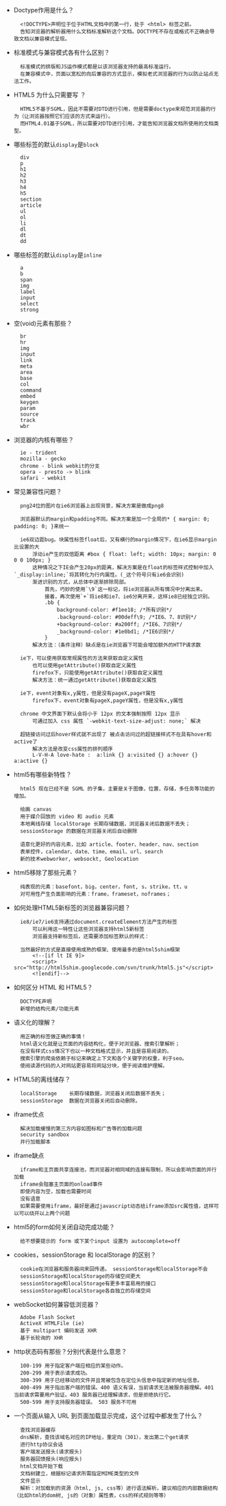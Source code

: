 - Doctype作用是什么？

        <!DOCTYPE>声明位于位于HTML文档中的第一行，处于 <html> 标签之前。
        告知浏览器的解析器用什么文档标准解析这个文档。DOCTYPE不存在或格式不正确会导致文档以兼容模式呈现。

- 标准模式与兼容模式各有什么区别？

        标准模式的排版和JS运作模式都是以该浏览器支持的最高标准运行。
        在兼容模式中，页面以宽松的向后兼容的方式显示，模拟老式浏览器的行为以防止站点无法工作。

- HTML5 为什么只需要写 <!DOCTYPE HTML>？

        HTML5不基于SGML，因此不需要对DTD进行引用，但是需要doctype来规范浏览器的行为（让浏览器按照它们应该的方式来运行）。
        而HTML4.01基于SGML，所以需要对DTD进行引用，才能告知浏览器文档所使用的文档类型。
    
- 哪些标签的默认`display`是`block`

        div
        p
        h1
        h2
        h3
        h4
        h5
        section
        article
        ul
        ol
        li
        dl
        dt
        dd
   
- 哪些标签的默认`display`是`inline`
    
        a
        b
        span
        img
        label
        input
        select
        strong

- 空(void)元素有那些？

        br
        hr
        img
        input
        link
        meta
        area
        base
        col
        command
        embed
        keygen
        param
        source
        track
        wbr
        
- 浏览器的内核有哪些？

        ie - trident
        mozilla - gecko
        chrome - blink webkit的分支
        opera - presto -> blink
        safari - webkit

- 常见兼容性问题？

        png24位的图片在ie6浏览器上出现背景，解决方案是做成png8
        
        浏览器默认的margin和padding不同。解决方案是加一个全局的* { margin: 0; padding: 0; }来统一
        
        ie6双边距bug。块属性标签float后，又有横行的margin情况下，在ie6显示margin比设置的大
            浮动ie产生的双倍距离 #box { float: left; width: 10px; margin: 0 0 0 100px; }
            这种情况之下IE会产生20px的距离，解决方案是在float的标签样式控制中加入`_display:inline;`将其转化为行内属性。(_这个符号只有ie6会识别)
            渐进识别的方式，从总体中逐渐排除局部。
                首先，巧妙的使用`\9`这一标记，将ie浏览器从所有情况中分离出来。
                接着，再次使用`+`将ie8和ie7、ie6分离开来，这样ie8已经独立识别。
                .bb {
                    background-color: #f1ee18; /*所有识别*/
                    .background-color: #00deff\9; /*IE6、7、8识别*/
                    +background-color: #a200ff; /*IE6、7识别*/
                    _background-color: #1e0bd1; /*IE6识别*/
                }
            解决方法：（条件注释）缺点是在ie浏览器下可能会增加额外的HTTP请求数
                
        ie下，可以使用获取常规属性的方法来获取自定义属性
            也可以使用getAttribute()获取自定义属性
            firefox下，只能使用getAttribute()获取自定义属性
            解决方法：统一通过getAttribute()获取自定义属性
        
        ie下，event对象有x,y属性，但是没有pageX,pageY属性
            firefox下，event对象有pageX,pageY属性，但是没有x,y属性
        
        chrome 中文界面下默认会将小于 12px 的文本强制按照 12px 显示
            可通过加入 css 属性 `-webkit-text-size-adjust: none;` 解决
        
        超链接访问过后hover样式就不出现了 被点击访问过的超链接样式不在具有hover和active了
            解决方法是改变css属性的排列顺序
            L-V-H-A love-hate :  a:link {} a:visited {} a:hover {} a:active {}

- html5有哪些新特性？

        html5 现在已经不是 SGML 的子集，主要是关于图像，位置，存储，多任务等功能的增加。
        
        绘画 canvas
        用于媒介回放的 video 和 audio 元素
        本地离线存储 localStorage 长期存储数据，浏览器关闭后数据不丢失；
        sessionStorage 的数据在浏览器关闭后自动删除
        
        语意化更好的内容元素，比如 article、footer、header、nav、section
        表单控件，calendar、date、time、email、url、search
        新的技术webworker, websockt, Geolocation
        
- html5移除了那些元素？
        
        纯表现的元素：basefont，big，center，font, s，strike，tt，u
        对可用性产生负面影响的元素：frame，frameset，noframes；
        
- 如何处理HTML5新标签的浏览器兼容问题？
        
        ie8/ie7/ie6支持通过document.createElement方法产生的标签
            可以利用这一特性让这些浏览器支持html5新标签
            浏览器支持新标签后，还需要添加标签默认的样式：
        
        当然最好的方式是直接使用成熟的框架、使用最多的是html5shim框架
            <!--[if lt IE 9]>
            <script> src="http://html5shim.googlecode.com/svn/trunk/html5.js"</script>
            <![endif]-->
           
- 如何区分 HTML 和 HTML5？

        DOCTYPE声明
        新增的结构元素/功能元素
        
- 语义化的理解？

        用正确的标签做正确的事情！
        html语义化就是让页面的内容结构化，便于对浏览器、搜索引擎解析；
        在没有样式css情况下也以一种文档格式显示，并且是容易阅读的。
        搜索引擎的爬虫依赖于标记来确定上下文和各个关键字的权重，利于seo。
        使阅读源代码的人对网站更容易将网站分块，便于阅读维护理解。
        
- HTML5的离线储存？

        localStorage    长期存储数据，浏览器关闭后数据不丢失；
        sessionStorage  数据在浏览器关闭后自动删除。
        
- iframe优点
    
        解决加载缓慢的第三方内容如图标和广告等的加载问题
        security sandbox
        并行加载脚本

- iframe缺点
    
        iframe和主页面共享连接池，而浏览器对相同域的连接有限制，所以会影响页面的并行加载
        iframe会阻塞主页面的onload事件
        即使内容为空，加载也需要时间
        没有语意
        如果需要使用iframe，最好是通过javascript动态给iframe添加src属性值，这样可以可以绕开以上两个问题

- html5的form如何关闭自动完成功能？

        给不想要提示的 form 或下某个input 设置为 autocomplete=off
        
- cookies，sessionStorage 和 localStorage 的区别？

        cookie在浏览器和服务器间来回传递。 sessionStorage和localStorage不会
        sessionStorage和localStorage的存储空间更大
        sessionStorage和localStorage有更多丰富易用的接口
        sessionStorage和localStorage各自独立的存储空间
        
- webSocket如何兼容低浏览器？

        Adobe Flash Socket
        ActiveX HTMLFile (ie)
        基于 multipart 编码发送 XHR
        基于长轮询的 XHR

- http状态码有那些？分别代表是什么意思？

        100-199 用于指定客户端应相应的某些动作。
        200-299 用于表示请求成功。
        300-399 用于已经移动的文件并且常被包含在定位头信息中指定新的地址信息。
        400-499 用于指出客户端的错误。400 语义有误，当前请求无法被服务器理解。401 当前请求需要用户验证。403 服务器已经理解请求，但是拒绝执行它。
        500-599 用于支持服务器错误。 503 服务不可用

- 一个页面从输入 URL 到页面加载显示完成，这个过程中都发生了什么？

        查找浏览器缓存
        dns解析，查找该域名对应的IP地址，重定向（301），发出第二个get请求
        进行http协议会话
        客户端发送报头(请求报头)
        服务器回馈报头(响应报头)
        html文档开始下载
        文档树建立，根据标记请求所需指定MIME类型的文件
        文件显示
        解析：对加载到的资源（html, js, css等）进行语法解析，建议相应的内部数据结构（比如html的dom树, js的（对象）属性表，css的样式规则等等）

